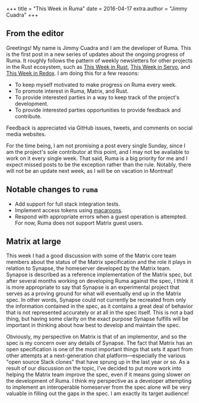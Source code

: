 +++
title = "This Week in Ruma"
date = 2016-04-17
extra.author = "Jimmy Cuadra"
+++

## From the editor

Greetings! My name is Jimmy Cuadra and I am the developer of Ruma.
This is the first post in a new series of updates about the ongoing progress of Ruma.
It roughly follows the pattern of weekly newsletters for other projects in the Rust ecosystem, such as [This Week in Rust](https://this-week-in-rust.org/), [This Week in Servo](https://blog.servo.org/), and [This Week in Redox](http://www.redox-os.org/news/).
I am doing this for a few reasons:

* To keep myself motivated to make progress on Ruma every week.
* To promote interest in Ruma, Matrix, and Rust.
* To provide interested parties in a way to keep track of the project's development.
* To provide interested parties opportunities to provide feedback and contribute.

Feedback is appreciated via GitHub issues, tweets, and comments on social media websites.

For the time being, I am not promising a post every single Sunday, since I am the project's sole contributor at this point, and I may not be available to work on it every single week.
That said, Ruma is a big priority for me and I expect missed posts to be the exception rather than the rule. Notably, there will not be an update next week, as I will be on vacation in Montreal!

## Notable changes to `ruma`

* Add support for full stack integration tests.
* Implement access tokens using [macaroons](https://crates.io/crates/macaroons/).
* Respond with appropriate errors when a guest operation is attempted.
  For now, Ruma does not support Matrix guest users.

## Matrix at large

This week I had a good discussion with some of the Matrix core team members about the status of the Matrix specification and the role it plays in relation to Synapse, the homeserver developed by the Matrix team.
Synapse is described as a reference implementation of the Matrix spec, but after several months working on developing Ruma against the spec, I think it is more appropriate to say that Synapse is an experimental project that serves as a proving ground for what will eventually end up in the Matrix spec.
In other words, Synapse could not currently be recreated from only the information contained in the spec, as it contains a great deal of behavior that is not represented accurately or at all in the spec itself.
This is not a bad thing, but having some clarity on the exact purpose Synapse fulfills will be important in thinking about how best to develop and maintain the spec.

Obviously, my perspective on Matrix is that of an implementor, and so the spec is my concern over any details of Synapse.
The fact that Matrix has an open specification is one of the most important things that sets it apart from other attempts at a next-generation chat platform—especially the various "open source Slack clones" that have sprung up in the last year or so.
As a result of our discussion on the topic, I've decided to put more work into helping the Matrix team improve the spec, even if it means going slower on the development of Ruma.
I think my perspective as a developer attempting to implement an interoperable homeserver from the spec alone will be very valuable in filling out the gaps in the spec.
I am exactly its target audience!
